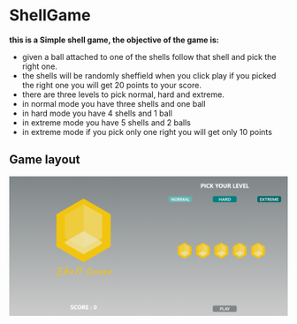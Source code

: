 # ShellGame
**this is a Simple shell game, the objective of the game is:**
* given a ball attached to one of the shells follow that shell and pick the right one.
* the shells will be randomly sheffield when you click play if you picked the right one you will get 20 points to your score.
* there are three levels to pick normal, hard and extreme.
* in normal mode you have three shells and one ball
* in hard mode you have 4 shells and 1 ball
* in extreme mode you have 5 shells and 2 balls
* in extreme mode if you pick only one right you will get only 10 points

## Game layout
![Layout Image](./src/assets/shellGame.png)
